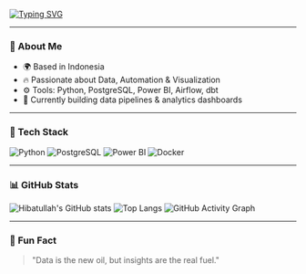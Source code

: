 [![Typing SVG](https://readme-typing-svg.herokuapp.com?size=25&duration=3000&color=00FF99&lines=Hi+there!+👋;I'm+Hibatullah!;Data+Enthusiast+%7C+SQL+%7C+Python)](https://git.io/typing-svg)

---

### 🧠 About Me
- 🌍 Based in Indonesia  
- 🔥 Passionate about Data, Automation & Visualization  
- ⚙️ Tools: Python, PostgreSQL, Power BI, Airflow, dbt  
- 🎯 Currently building data pipelines & analytics dashboards  

---

### 🚀 Tech Stack
![Python](https://img.shields.io/badge/Python-3670A0?style=for-the-badge&logo=python&logoColor=ffdd54)
![PostgreSQL](https://img.shields.io/badge/PostgreSQL-316192?style=for-the-badge&logo=postgresql&logoColor=white)
![Power BI](https://img.shields.io/badge/Power%20BI-F2C811?style=for-the-badge&logo=powerbi&logoColor=black)
![Docker](https://img.shields.io/badge/Docker-0db7ed?style=for-the-badge&logo=docker&logoColor=white)

---

### 📊 GitHub Stats
![Hibatullah's GitHub stats](https://github-readme-stats.vercel.app/api?username=hibatullah&show_icons=true&theme=radical)
![Top Langs](https://github-readme-stats.vercel.app/api/top-langs/?username=hibatullah&layout=compact&theme=radical)
![GitHub Activity Graph](https://github-readme-activity-graph.vercel.app/graph?username=hibatullah&theme=react-dark)

---

### 🎵 Fun Fact
> "Data is the new oil, but insights are the real fuel."

